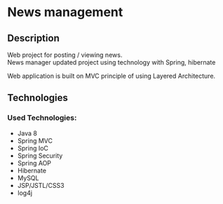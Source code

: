 # News management
## Description
Web project for posting / viewing news.</br>
News manager updated project using technology with Spring, hibernate

Web application is built on MVC principle of using Layered Architecture.

## Technologies
### Used Technologies:
- Java 8
- Spring MVC
- Spring IoC
- Spring Security
- Spring AOP
- Hibernate
- MySQL
- JSP/JSTL/CSS3
- log4j
